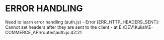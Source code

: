 # ERROR HANDLING

Need to learn error handling (auth.js)
    - Error [ERR_HTTP_HEADERS_SENT]: Cannot set headers after they are sent to the client 
        -  at E:\DEV\Kuliah\E-COMMERCE_API\routes\auth.js:42:21

